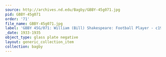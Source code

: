 ```yaml
---
source: http://archives.nd.edu/Bagby/GBBY-45g071.jpg
pid: GBBY-45g071
order: '71'
file_name: GBBY-45g071.jpg
label: 'GBBY 45G/071: William (Bill) Shakespeare: Football Player - c1933-1935'
_date: 1933-1935
object_type: glass plate negative
layout: generic_collection_item
collection: bagby
---
```

